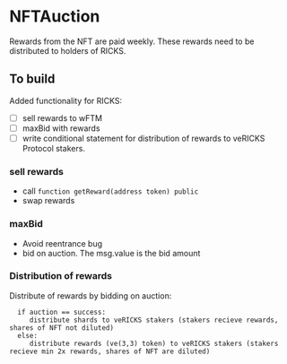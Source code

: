 # NFTAuction

Rewards from the NFT are paid weekly.
These rewards need to be distributed to holders of RICKS.

## To build

Added functionality for RICKS:

- [ ] sell rewards to wFTM
- [ ] maxBid with rewards
- [ ] write conditional statement for distribution of rewards to veRICKS Protocol stakers.

### sell rewards

* call ```function getReward(address token) public```
* swap rewards

### maxBid

* Avoid reentrance bug
* bid on auction. The msg.value is the bid amount

### Distribution of rewards

Distribute of rewards by bidding on auction:
```
  if auction == success:
     distribute shards to veRICKS stakers (stakers recieve rewards, shares of NFT not diluted)
  else:
     distribute rewards (ve(3,3) token) to veRICKS stakers (stakers recieve min 2x rewards, shares of NFT are diluted)
```


